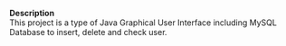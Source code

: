 <b>Description</b>
<br>
This project is a type of Java Graphical User Interface including MySQL Database to insert, delete and check user.

